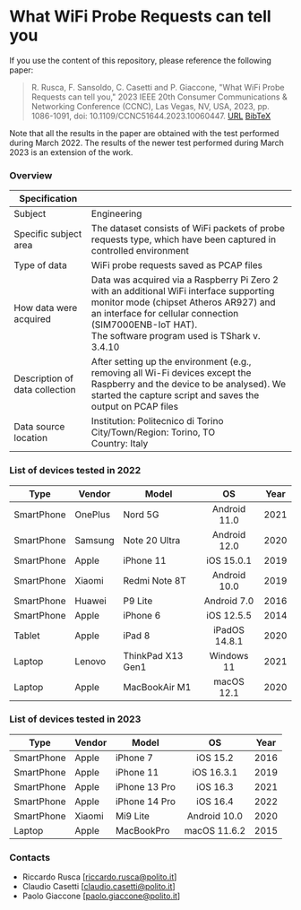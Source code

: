 # What WiFi Probe Requests can tell you


If you use the content of this repository, please reference the following paper: 

> R. Rusca, F. Sansoldo, C. Casetti and P. Giaccone, "What WiFi Probe Requests can tell you," 2023 IEEE 20th Consumer Communications & Networking Conference (CCNC), Las Vegas, NV, USA, 2023, pp. 1086-1091, doi: 10.1109/CCNC51644.2023.10060447. [URL](https://ieeexplore.ieee.org/document/10060447) [BibTeX](/cite.bib)

Note that all the results in the paper are obtained with the test performed during March 2022. The results of the newer test performed during March 2023 is an extension of the work. 

### Overview
| Specification |            |  
|----------|-------------|
| Subject |  Engineering | 
| Specific subject area |  The dataset consists of WiFi packets of probe requests type, which have been captured in controlled environment|
| Type of data  | WiFi probe requests saved as PCAP files |   
| How data were acquired   | Data was acquired via a Raspberry Pi Zero 2 with an additional WiFi interface supporting monitor mode (chipset Atheros AR927) and an interface for cellular connection (SIM7000ENB-IoT HAT). <br> The software program used is TShark v. 3.4.10  |   
| Description of data collection  | After setting up the environment (e.g., removing all Wi-Fi devices except the Raspberry and the device to be analysed). We started the capture script and saves the output on PCAP files |   
| Data source location  | Institution: Politecnico di Torino <br> City/Town/Region: Torino, TO <br> Country: Italy  |   


### List of devices tested in 2022
| Type   |  Vendor | Model | OS | Year | 
|----------|-------------|-------------|:-------------:|:-------------:|
| SmartPhone |  OnePlus | Nord 5G | Android 11.0 | 2021 |
| SmartPhone |  Samsung | Note 20 Ultra | Android 12.0 | 2020 |
| SmartPhone |  Apple | iPhone 11 | iOS  15.0.1 | 2019 |
| SmartPhone |  Xiaomi | Redmi Note 8T | Android   10.0  | 2019 |
| SmartPhone |  Huawei | P9 Lite | Android   7.0  | 2016 |
| SmartPhone |  Apple  | iPhone 6 | iOS   12.5.5  | 2014 |
| Tablet |  Apple  | iPad 8 | iPadOS  14.8.1  | 2020 |
| Laptop | Lenovo | ThinkPad X13 Gen1 | Windows   11 | 2021 |
| Laptop | Apple  | MacBookAir M1 | macOS   12.1 | 2020 |

### List of devices tested in 2023
| Type   |  Vendor | Model | OS | Year | 
|----------|-------------|-------------|:-------------:|:-------------:|
| SmartPhone |  Apple | iPhone 7 | iOS 15.2 | 2016 |
| SmartPhone |  Apple | iPhone 11 | iOS 16.3.1 | 2019 |
| SmartPhone |  Apple | iPhone 13 Pro | iOS 16.3 | 2021 |
| SmartPhone |  Apple | iPhone 14 Pro | iOS 16.4  | 2022 |
| SmartPhone |  Xiaomi | Mi9 Lite | Android 10.0  | 2020 |
| Laptop | Apple  | MacBookPro | macOS 11.6.2 | 2015 |

### Contacts
* Riccardo Rusca [riccardo.rusca@polito.it]
* Claudio Casetti [claudio.casetti@polito.it]
* Paolo Giaccone [paolo.giaccone@polito.it]
